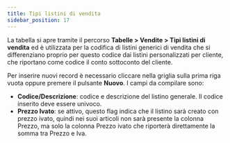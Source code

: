 ```yaml
---
title: Tipi listini di vendita
sidebar_position: 17
---
```


La tabella si apre tramite il percorso **Tabelle > Vendite > Tipi listini di vendita** ed è utilizzata per la codifica di listini generici di vendita che si differenziano proprio per questo codice dai listini personalizzati per cliente, che riportano come codice il conto sottoconto del cliente.

Per inserire nuovi record è necessario cliccare nella griglia sulla prima riga vuota oppure premere il pulsante **Nuovo**. I campi da compilare sono:     
- **Codice/Descrizione**: codice e descrizione del listino generale. Il codice inserito deve essere univoco.
- **Prezzo Ivato**: se attivo, questo flag indica che il listino sarà creato con prezzo ivato, quindi nei suoi articoli non sarà presente la colonna Prezzo, ma solo la colonna Prezzo ivato che riporterà direttamente la somma tra Prezzo e Iva.      
